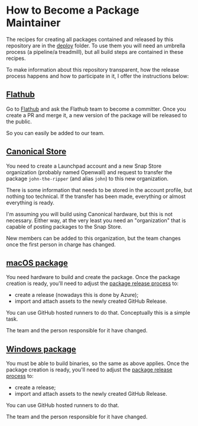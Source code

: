 # How to Become a Package Maintainer

The recipes for creating all packages contained and released by this repository are in the
[deploy](../deploy/) folder.
To use them you will need an umbrella process (a pipeline/a treadmill), but all build steps are
contained in these recipes.

To make information about this repository transparent, how the release process happens and how
to participate in it, I offer the instructions below:

## [Flathub](https://flathub.org/apps/com.openwall.John)

Go to [Flathub](https://flathub.org/apps/com.openwall.John) and ask the Flathub team to become a committer.
Once you create a PR and merge it, a new version of the package will be released to the public.

So you can easily be added to our team.

## [Canonical Store](https://snapcraft.io/john-the-ripper)

You need to create a Launchpad account and a new Snap Store organization (probably named Openwall) and
request to transfer the package `john-the-ripper` (and alias `john`) to this new organization.

There is some information that needs to be stored in the account profile, but nothing too technical.
If the transfer has been made, everything or almost everything is ready.

I'm assuming you will build using Canonical hardware, but this is not necessary. Either way, at the very
least you need an "organization" that is capable of posting packages to the Snap Store.

New members can be added to this organization, but the team changes once the first person in charge
has changed.

## [macOS package](https://github.com/openwall/john-packages/releases/)

You need hardware to build and create the package. Once the package creation is ready, you'll need
to adjust the [package release process](../.github/workflows/release.yml) to:

- create a release (nowadays this is done by Azure);
- import and attach assets to the newly created GitHub Release.

You can use GitHub hosted runners to do that. Conceptually this is a simple task.

The team and the person responsible for it have changed.

## [Windows package](https://github.com/openwall/john-packages/releases/)

You must be able to build binaries, so the same as above applies. Once the package creation is ready,
you'll need to adjust the [package release process](../.github/workflows/release.yml) to:

- create a release;
- import and attach assets to the newly created GitHub Release.

You can use GitHub hosted runners to do that.

The team and the person responsible for it have changed.
